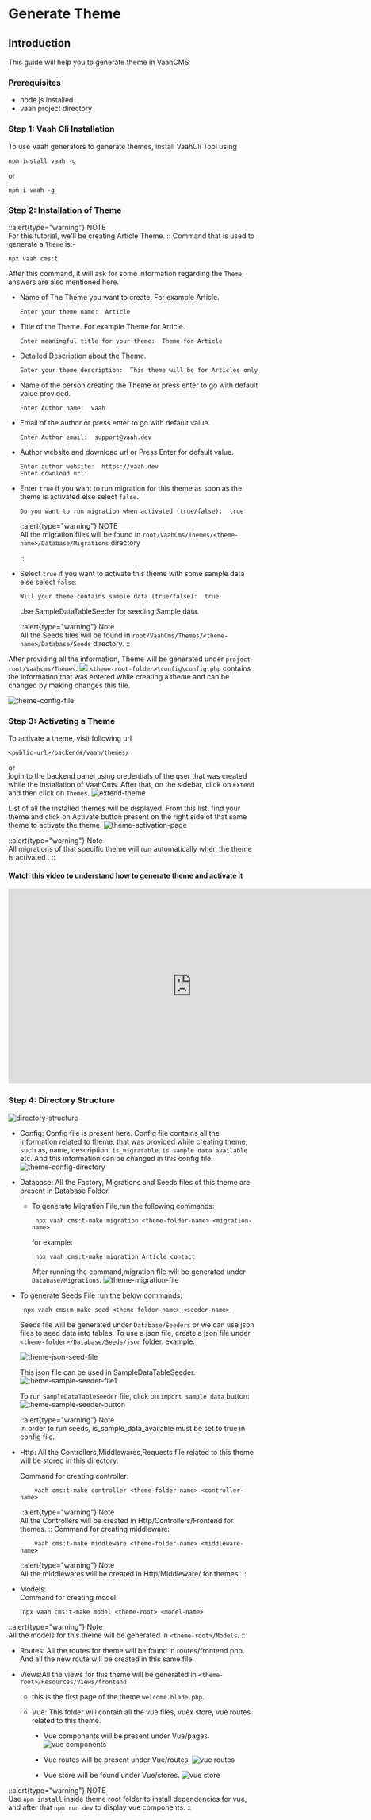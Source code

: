 # Generate Theme 

## Introduction

This guide will help you to generate theme in VaahCMS

### Prerequisites

- node js installed
- vaah project directory


### Step 1: Vaah Cli Installation

To use Vaah generators to generate themes, install VaahCli Tool using

```shell
npm install vaah -g
```
or
```shell
npm i vaah -g
```

### Step 2: Installation of Theme

::alert{type="warning"}
NOTE      
For this tutorial, we'll be creating Article Theme.
::
Command that is used to generate a `Theme` is:-
```shell
npx vaah cms:t
```

After this command, it will ask for some information
regarding the `Theme`, answers are also mentioned here.


- Name of The Theme you want to create. For example Article.
    ```
    Enter your theme name:  Article
    ```

- Title of the Theme. For example Theme for Article.
    ```
    Enter meaningful title for your theme:  Theme for Article
    ```

- Detailed Description about the Theme. 
    ```
    Enter your theme description:  This theme will be for Articles only
    ```

- Name of the person creating the Theme or press enter to go with default value provided.
    ```
    Enter Author name:  vaah
    ```

- Email of the author or press enter to go with default value.
    ```
    Enter Author email:  support@vaah.dev
    ```
- Author website and download url or Press Enter for default value.
    ```
    Enter author website:  https://vaah.dev
    Enter download url: 
    ```

- Enter `true` if you want to run migration for this theme as soon as the theme
  is activated else select `false`.
    ```
    Do you want to run migration when activated (true/false):  true
    ```

  ::alert{type="warning"}
  NOTE      
  All the migration files will be found in `root/VaahCms/Themes/<theme-name>/Database/Migrations` directory

  ::
- Select `true` if you want to activate this theme with some sample data else
  select `false`.

    ```
    Will your theme contains sample data (true/false):  true
    ```
  Use SampleDataTableSeeder for seeding Sample data.

  ::alert{type="warning"}
  Note   
  All the Seeds files will be found in `root/VaahCms/Themes/<theme-name>/Database/Seeds` directory.
  ::

After providing all the information, Theme will be generated under `project-root/Vaahcms/Themes`.
<img src="/images/g-themes-1.png">
`<theme-root-folder>\config\config.php` contains the information that was entered while creating a theme and can be changed by making changes this file.

<img src="/images/g-themes-2.png" alt="theme-config-file">

### Step 3: Activating a Theme
To activate a theme, visit following url

```http request
<public-url>/backend#/vaah/themes/
```
or   
login to the backend panel using credentials of the user that was created while the installation of VaahCms.
After that, on the sidebar, click on `Extend` and then click on `Themes`.
<img src="/images/g-themes-3.png" alt="extend-theme">

List of all the installed themes will be displayed. From this list,
find your theme and click on Activate  button present on the right
side of that same theme to activate the theme.
<img src="/images/g-themes-4.png" alt="theme-activation-page">

 ::alert{type="warning"}
 Note   
 All migrations of that specific theme will run automatically when the theme is activated .
 ::

#### Watch this video to understand how to generate theme and activate it
<iframe width="740" height="393" src="https://www.youtube.com/embed/d0B0zKy9avw" title="VaahCMS 2.x + Vue3 | How to generate a Theme and activate it" frameborder="0" allow="accelerometer; autoplay; clipboard-write; encrypted-media; gyroscope; picture-in-picture; web-share" allowfullscreen></iframe>

### Step 4: Directory Structure
<img src="/images/g-themes-5.png" alt="directory-structure">

- Config:
  Config file is present here. Config file contains all the information related to theme, that was provided while creating theme, such as, name, description, `is_migratable`, `is sample data available` etc.
  And this information can be changed in this config file.
  <img src="/images/g-themes-6.png" alt="theme-config-directory">
  


- Database:
  All the Factory, Migrations and Seeds files of this theme are present in Database Folder.
    - To generate Migration File,run the following commands:
      ```terminal
       npx vaah cms:t-make migration <theme-folder-name> <migration-name> 
      ```
      for example:
      ```terminal
       npx vaah cms:t-make migration Article contact
      ```
      After running the command,migration file will be generated under `Database/Migrations`.
        <img src="/images/themes/migration-file.png" alt="theme-migration-file"> 
      
    
- To generate Seeds File run the below commands:
  ```terminal
   npx vaah cms:m-make seed <theme-folder-name> <seeder-name>
  ```

  Seeds file will be generated under `Database/Seeders` or we can use json files to seed data into tables.
  To use a json file, create a json file under `<theme-folder>/Database/Seeds/json` folder. 
  example:

  <img src="/images/themes/json-seed-file.png" alt="theme-json-seed-file">

  This json file can be used in SampleDataTableSeeder.
  <img src="/images/themes/seed-file1.png" alt="theme-sample-seeder-file1">

  To run `SampleDataTableSeeder` file, click on `import sample data` button:
  <img src="/images/g-themes-7.png" alt="theme-sample-seeder-button">

  ::alert{type="warning"}
  Note   
  In order to run seeds, is_sample_data_available must be set to true in config file.
- Http:
  All the Controllers,Middlewares,Requests file related to this theme will be stored in this directory.   

    Command for creating controller: 
    ```
        vaah cms:t-make controller <theme-folder-name> <controller-name>
    ```
  ::alert{type="warning"}
  Note    
  All the Controllers will be created in Http/Controllers/Frontend for themes.
  ::
    Command for creating middleware:
    ```terminal-command-for-middleware
        vaah cms:t-make middleware <theme-folder-name> <middleware-name>
    ```
  ::alert{type="warning"}
  Note    
  All the middlewares will be created in Http/Middleware/ for themes.
  ::

- Models:   
  Command for creating model:

```terminal
    npx vaah cms:t-make model <theme-root> <model-name>
```
  ::alert{type="warning"}
  Note    
  All the models for this theme will be generated in `<theme-root>/Models`.
  ::
- Routes:
  All the routes for theme will be found in routes/frontend.php. And all the new route will be created in this same file.
  
- Views:All the views for this theme will be generated in `<theme-root>/Resources/Views/frontend`
    - this is the first page of the theme `welcome.blade.php`.

    - Vue:
      This folder will contain all the vue files, vuex store, vue routes related to this theme.
        - Vue components will be present under Vue/pages.
          <img src="/images/g-themes-8.png" alt="vue components">
  
        - Vue routes will be present under Vue/routes.
          <img src="/images/g-themes-9.png" alt="vue routes">

        - Vue store will be found under Vue/stores.
          <img src="/images/g-themes-10.png" alt="vue store">
  
::alert{type="warning"}
NOTE   
Use `npm install` inside theme root folder to install dependencies for vue, and after that `npm run dev` to display vue components.
::